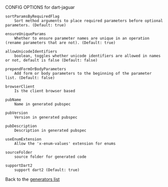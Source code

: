 
CONFIG OPTIONS for dart-jaguar

	sortParamsByRequiredFlag
	    Sort method arguments to place required parameters before optional parameters. (Default: true)

	ensureUniqueParams
	    Whether to ensure parameter names are unique in an operation (rename parameters that are not). (Default: true)

	allowUnicodeIdentifiers
	    boolean, toggles whether unicode identifiers are allowed in names or not, default is false (Default: false)

	prependFormOrBodyParameters
	    Add form or body parameters to the beginning of the parameter list. (Default: false)

	browserClient
	    Is the client browser based

	pubName
	    Name in generated pubspec

	pubVersion
	    Version in generated pubspec

	pubDescription
	    Description in generated pubspec

	useEnumExtension
	    Allow the 'x-enum-values' extension for enums

	sourceFolder
	    source folder for generated code

	supportDart2
	    support dart2 (Default: true)

Back to the [generators list](README.md)
